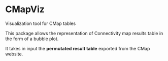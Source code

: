 # CMapViz
Visualization tool for CMap tables

This package allows the representation of Connectivity map results table in the form of a bubble plot.

It takes in input the **permutated result table**  exported from the CMap website. 

